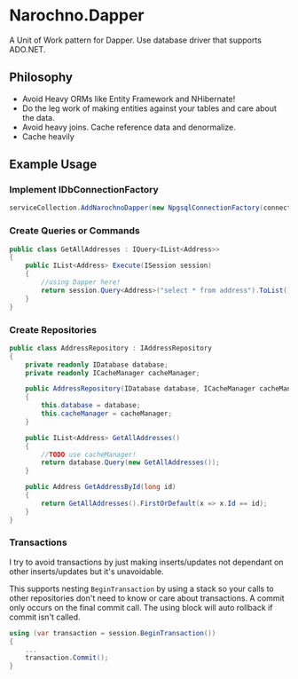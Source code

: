 # Narochno.Dapper

A Unit of Work pattern for Dapper.
Use database driver that supports ADO.NET.

## Philosophy

* Avoid Heavy ORMs like Entity Framework and NHibernate! 
* Do the leg work of making entities against your tables and care about the data.
* Avoid heavy joins.  Cache reference data and denormalize.
* Cache heavily

## Example Usage

### Implement IDbConnectionFactory

```csharp
serviceCollection.AddNarochnoDapper(new NpgsqlConnectionFactory(connectionString));
```

### Create Queries or Commands

```csharp
public class GetAllAddresses : IQuery<IList<Address>>
{
    public IList<Address> Execute(ISession session)
    {
        //using Dapper here!
        return session.Query<Address>("select * from address").ToList();
    }
}
```

### Create Repositories

```csharp
public class AddressRepository : IAddressRepository
{
    private readonly IDatabase database;
    private readonly ICacheManager cacheManager;

    public AddressRepository(IDatabase database, ICacheManager cacheManager)
    {
        this.database = database;
        this.cacheManager = cacheManager;
    }

    public IList<Address> GetAllAddresses()
    {
        //TODO use cacheManager!
        return database.Query(new GetAllAddresses());
    }

    public Address GetAddressById(long id)
    {
        return GetAllAddresses().FirstOrDefault(x => x.Id == id);
    }    
}
```

### Transactions

I try to avoid transactions by just making inserts/updates not dependant on other inserts/updates but it's unavoidable.

This supports nesting `BeginTransaction` by using a stack so your calls to other repositories don't need to know or care about transactions.  A commit only occurs on the final commit call.  The using block will auto rollback if commit isn't called.

```csharp
using (var transaction = session.BeginTransaction())
{
    ...
    transaction.Commit();
}
```